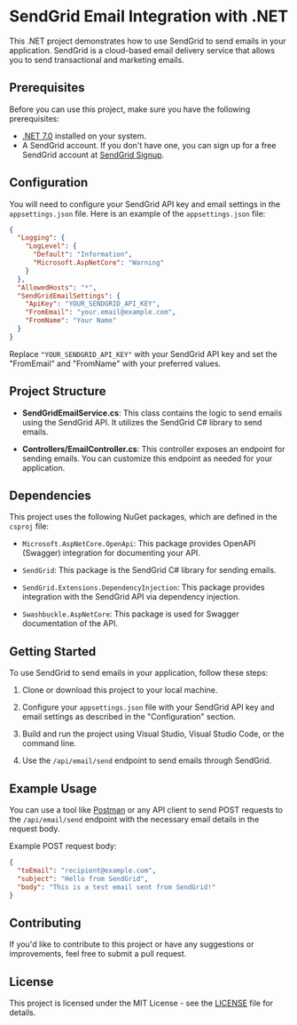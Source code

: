 # SendGrid Email Integration with .NET

This .NET project demonstrates how to use SendGrid to send emails in your application. SendGrid is a cloud-based email delivery service that allows you to send transactional and marketing emails.

## Prerequisites

Before you can use this project, make sure you have the following prerequisites:

- [.NET 7.0](https://dotnet.microsoft.com/download/dotnet/7.0) installed on your system.
- A SendGrid account. If you don't have one, you can sign up for a free SendGrid account at [SendGrid Signup](https://signup.sendgrid.com/).

## Configuration

You will need to configure your SendGrid API key and email settings in the `appsettings.json` file. Here is an example of the `appsettings.json` file:

```json
{
  "Logging": {
    "LogLevel": {
      "Default": "Information",
      "Microsoft.AspNetCore": "Warning"
    }
  },
  "AllowedHosts": "*",
  "SendGridEmailSettings": {
    "ApiKey": "YOUR_SENDGRID_API_KEY",
    "FromEmail": "your.email@example.com",
    "FromName": "Your Name"
  }
}
```

Replace `"YOUR_SENDGRID_API_KEY"` with your SendGrid API key and set the "FromEmail" and "FromName" with your preferred values.

## Project Structure

- **SendGridEmailService.cs**: This class contains the logic to send emails using the SendGrid API. It utilizes the SendGrid C# library to send emails.

- **Controllers/EmailController.cs**: This controller exposes an endpoint for sending emails. You can customize this endpoint as needed for your application.

## Dependencies

This project uses the following NuGet packages, which are defined in the `csproj` file:

- `Microsoft.AspNetCore.OpenApi`: This package provides OpenAPI (Swagger) integration for documenting your API.

- `SendGrid`: This package is the SendGrid C# library for sending emails.

- `SendGrid.Extensions.DependencyInjection`: This package provides integration with the SendGrid API via dependency injection.

- `Swashbuckle.AspNetCore`: This package is used for Swagger documentation of the API.

## Getting Started

To use SendGrid to send emails in your application, follow these steps:

1. Clone or download this project to your local machine.

2. Configure your `appsettings.json` file with your SendGrid API key and email settings as described in the "Configuration" section.

3. Build and run the project using Visual Studio, Visual Studio Code, or the command line.

4. Use the `/api/email/send` endpoint to send emails through SendGrid.

## Example Usage

You can use a tool like [Postman](https://www.postman.com/) or any API client to send POST requests to the `/api/email/send` endpoint with the necessary email details in the request body.

Example POST request body:

```json
{
  "toEmail": "recipient@example.com",
  "subject": "Hello from SendGrid",
  "body": "This is a test email sent from SendGrid!"
}
```

## Contributing

If you'd like to contribute to this project or have any suggestions or improvements, feel free to submit a pull request.

## License

This project is licensed under the MIT License - see the [LICENSE](LICENSE) file for details.